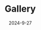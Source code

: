 ---
title: 'Gallery'
date: 2024-9-27
type: landing

design:
  spacing: '5rem'

# Page sections
sections:
  - block: markdown
    content:
      title: 2023
      text: |-
        This photo was taken in November 2023, when our people in the Powell Group celebrated Dr Nadeem's completion of his PhD 🍻
        ![powellgroup](powellgroup.jpg)
  - block: markdown
    content:
      title: 2022
      text: |-
        This is my first poster! It was a lot of fun introducing my project to people, especially when they were interested in my research 😄
        ![poster](poster.jpg)
        I visited Lone Pine with the Krenske Group in August to see the cute koalas 🐨
        ![krenskegroup](krenskegroup.jpg) 
---